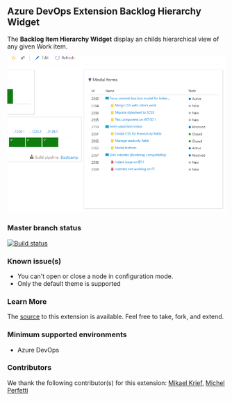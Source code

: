 ## Azure DevOps Extension Backlog Hierarchy Widget ##

The **Backlog Item Hierarchy Widget** display an childs hierarchical view of any given Work item.

![](/static/images/Screen1.png)

### Master branch status
[![Build status](https://dev.azure.com/cellenza/AzureDevOpsExtensions/_apis/build/status/WI-Hierarchy-Widget)](https://dev.azure.com/cellenza/AzureDevOpsExtensions/_build/latest?definitionId=121)

### Known issue(s)

- You can't open or close a node in configuration mode.
- Only the default theme is supported

### Learn More

The [source](https://github.com/Cellenza/Azure-DevOps-Extension-WI-Hierarchy-Widget) to this extension is available. Feel free to take, fork, and extend.

### Minimum supported environments ###

- Azure DevOps

### Contributors ###

We thank the following contributor(s) for this extension: [Mikael Krief](https://github.com/mikaelkrief), [Michel Perfetti](https://github.com/miiitch)

